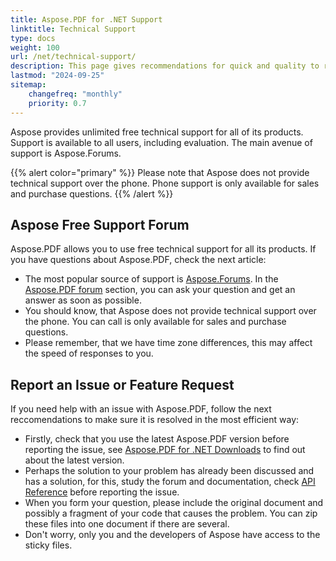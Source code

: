 ```yaml
---
title: Aspose.PDF for .NET Support
linktitle: Technical Support
type: docs
weight: 100
url: /net/technical-support/
description: This page gives recommendations for quick and quality to resolve your tasks using Aspose.PDF for .NET.
lastmod: "2024-09-25"
sitemap:
    changefreq: "monthly"
    priority: 0.7
---
```


Aspose provides unlimited free technical support for all of its products. Support is available to all users, including evaluation. The main avenue of support is Aspose.Forums.

{{% alert color="primary" %}}
Please note that Aspose does not provide technical support over the phone. Phone support is only available for sales and purchase questions.
{{% /alert %}}

## Aspose Free Support Forum

Aspose.PDF allows you to use free technical support for all its products. If you have questions about Aspose.PDF, check the next article:

- The most popular source of support is [Aspose.Forums](https://forum.aspose.com/). In the [Aspose.PDF forum](https://forum.aspose.com/c/pdf/10) section, you can ask your question and get an answer as soon as possible.
- You should know, that Aspose does not provide technical support over the phone. You can call is only available for sales and purchase questions.
- Please remember, that we have time zone differences, this may affect the speed of responses to you.

## Report an Issue or Feature Request

If you need help with an issue with Aspose.PDF, follow the next reccomendations  to make sure it is resolved in the most efficient way:

- Firstly, check that you use the latest Aspose.PDF version before reporting the issue, see [Aspose.PDF for .NET Downloads](https://www.nuget.org/packages/Aspose.PDF/) to find out about the latest version.
- Perhaps the solution to your problem has already been discussed and has a solution, for this, study the forum and documentation, check [API Reference](http://www.aspose.com/docs/display/pdfnet/Aspose.PDF+for+.NET+API+Reference) before reporting the issue.
- When you form your question, please include the original document and possibly a fragment of your code that causes the problem. You can zip these files into one document if there are several.
- Don't worry, only you and the developers of Aspose have access to the sticky files.
